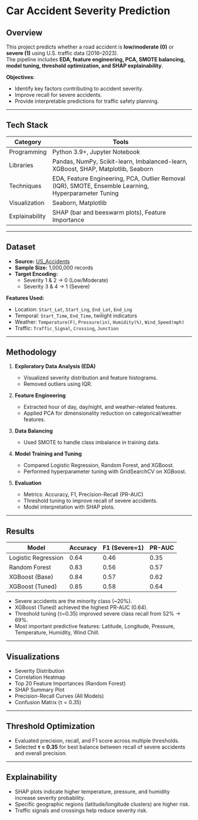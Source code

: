 # Car Accident Severity Prediction

## Overview
This project predicts whether a road accident is **low/moderate (0)** or **severe (1)** using U.S. traffic data (2016–2023).  
The pipeline includes **EDA, feature engineering, PCA, SMOTE balancing, model tuning, threshold optimization, and SHAP explainability**.

**Objectives**:
- Identify key factors contributing to accident severity.
- Improve recall for severe accidents.
- Provide interpretable predictions for traffic safety planning.

---

## Tech Stack

| Category | Tools |
|----------|-------|
| Programming | Python 3.9+, Jupyter Notebook |
| Libraries | Pandas, NumPy, Scikit-learn, Imbalanced-learn, XGBoost, SHAP, Matplotlib, Seaborn |
| Techniques | EDA, Feature Engineering, PCA, Outlier Removal (IQR), SMOTE, Ensemble Learning, Hyperparameter Tuning |
| Visualization | Seaborn, Matplotlib |
| Explainability | SHAP (bar and beeswarm plots), Feature Importance |

---

## Dataset

- **Source:** [US_Accidents](https://www.kaggle.com/sobhanmoosavi/us-accidents)  
- **Sample Size:** 1,000,000 records  
- **Target Encoding:**  
  - Severity 1 & 2 → 0 (Low/Moderate)  
  - Severity 3 & 4 → 1 (Severe)  

**Features Used:**
- Location: `Start_Lat`, `Start_Lng`, `End_Lat`, `End_Lng`  
- Temporal: `Start_Time`, `End_Time`, twilight indicators  
- Weather: `Temperature(F)`, `Pressure(in)`, `Humidity(%)`, `Wind_Speed(mph)`  
- Traffic: `Traffic_Signal`, `Crossing`, `Junction`

---

## Methodology

1. **Exploratory Data Analysis (EDA)**
   - Visualized severity distribution and feature histograms.
   - Removed outliers using IQR.

2. **Feature Engineering**
   - Extracted hour of day, day/night, and weather-related features.
   - Applied PCA for dimensionality reduction on categorical/weather features.

3. **Data Balancing**
   - Used SMOTE to handle class imbalance in training data.

4. **Model Training and Tuning**
   - Compared Logistic Regression, Random Forest, and XGBoost.
   - Performed hyperparameter tuning with GridSearchCV on XGBoost.

5. **Evaluation**
   - Metrics: Accuracy, F1, Precision-Recall (PR-AUC)
   - Threshold tuning to improve recall of severe accidents.
   - Model interpretation with SHAP plots.

---

## Results

| Model | Accuracy | F1 (Severe=1) | PR-AUC |
|-------|---------|----------------|--------|
| Logistic Regression | 0.64 | 0.46 | 0.35 |
| Random Forest | 0.83 | 0.56 | 0.57 |
| XGBoost (Base) | 0.84 | 0.57 | 0.62 |
| XGBoost (Tuned) | 0.85 | 0.58 | 0.64 |

- Severe accidents are the minority class (~20%).  
- XGBoost (Tuned) achieved the highest PR-AUC (0.64).  
- Threshold tuning (τ=0.35) improved severe class recall from 52% → 69%.  
- Most important predictive features: Latitude, Longitude, Pressure, Temperature, Humidity, Wind Chill.

---

## Visualizations

- Severity Distribution  
- Correlation Heatmap  
- Top 20 Feature Importances (Random Forest)  
- SHAP Summary Plot  
- Precision-Recall Curves (All Models)  
- Confusion Matrix (τ = 0.35)

---

## Threshold Optimization

- Evaluated precision, recall, and F1 score across multiple thresholds.  
- Selected **τ = 0.35** for best balance between recall of severe accidents and overall precision.

---

## Explainability

- SHAP plots indicate higher temperature, pressure, and humidity increase severity probability.  
- Specific geographic regions (latitude/longitude clusters) are higher risk.  
- Traffic signals and crossings help reduce severity risk.
